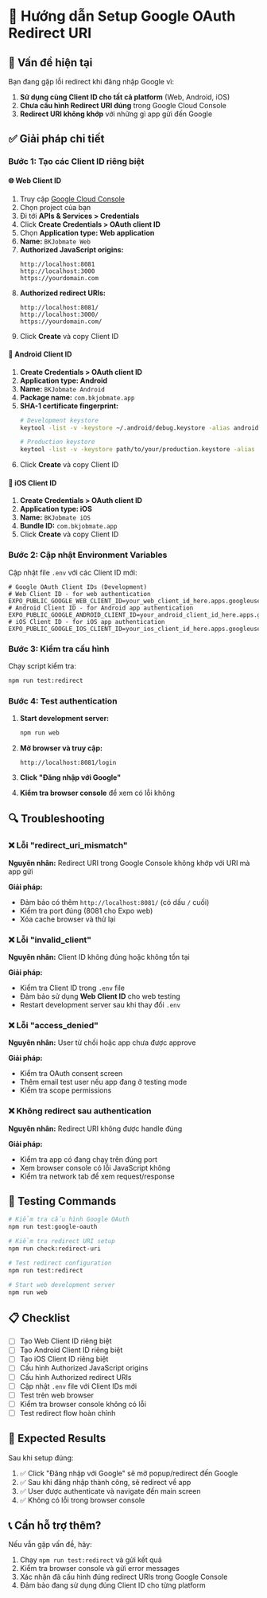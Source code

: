 # 🔧 Hướng dẫn Setup Google OAuth Redirect URI

## 🚨 **Vấn đề hiện tại**

Bạn đang gặp lỗi redirect khi đăng nhập Google vì:
1. **Sử dụng cùng Client ID cho tất cả platform** (Web, Android, iOS)
2. **Chưa cấu hình Redirect URI đúng** trong Google Cloud Console
3. **Redirect URI không khớp** với những gì app gửi đến Google

## ✅ **Giải pháp chi tiết**

### **Bước 1: Tạo các Client ID riêng biệt**

#### 🌐 **Web Client ID**
1. Truy cập [Google Cloud Console](https://console.cloud.google.com/)
2. Chọn project của bạn
3. Đi tới **APIs & Services > Credentials**
4. Click **Create Credentials > OAuth client ID**
5. Chọn **Application type: Web application**
6. **Name:** `BKJobmate Web`
7. **Authorized JavaScript origins:**
   ```
   http://localhost:8081
   http://localhost:3000
   https://yourdomain.com
   ```
8. **Authorized redirect URIs:**
   ```
   http://localhost:8081/
   http://localhost:3000/
   https://yourdomain.com/
   ```
9. Click **Create** và copy Client ID

#### 📱 **Android Client ID**
1. **Create Credentials > OAuth client ID**
2. **Application type: Android**
3. **Name:** `BKJobmate Android`
4. **Package name:** `com.bkjobmate.app`
5. **SHA-1 certificate fingerprint:** 
   ```bash
   # Development keystore
   keytool -list -v -keystore ~/.android/debug.keystore -alias androiddebugkey -storepass android -keypass android
   
   # Production keystore
   keytool -list -v -keystore path/to/your/production.keystore -alias your-alias
   ```
6. Click **Create** và copy Client ID

#### 🍎 **iOS Client ID**
1. **Create Credentials > OAuth client ID**
2. **Application type: iOS**
3. **Name:** `BKJobmate iOS`
4. **Bundle ID:** `com.bkjobmate.app`
5. Click **Create** và copy Client ID

### **Bước 2: Cập nhật Environment Variables**

Cập nhật file `.env` với các Client ID mới:

```env
# Google OAuth Client IDs (Development)
# Web Client ID - for web authentication
EXPO_PUBLIC_GOOGLE_WEB_CLIENT_ID=your_web_client_id_here.apps.googleusercontent.com
# Android Client ID - for Android app authentication
EXPO_PUBLIC_GOOGLE_ANDROID_CLIENT_ID=your_android_client_id_here.apps.googleusercontent.com
# iOS Client ID - for iOS app authentication
EXPO_PUBLIC_GOOGLE_IOS_CLIENT_ID=your_ios_client_id_here.apps.googleusercontent.com
```

### **Bước 3: Kiểm tra cấu hình**

Chạy script kiểm tra:
```bash
npm run test:redirect
```

### **Bước 4: Test authentication**

1. **Start development server:**
   ```bash
   npm run web
   ```

2. **Mở browser và truy cập:**
   ```
   http://localhost:8081/login
   ```

3. **Click "Đăng nhập với Google"**

4. **Kiểm tra browser console** để xem có lỗi không

## 🔍 **Troubleshooting**

### ❌ **Lỗi "redirect_uri_mismatch"**
**Nguyên nhân:** Redirect URI trong Google Console không khớp với URI mà app gửi

**Giải pháp:**
- Đảm bảo có thêm `http://localhost:8081/` (có dấu `/` cuối)
- Kiểm tra port đúng (8081 cho Expo web)
- Xóa cache browser và thử lại

### ❌ **Lỗi "invalid_client"**
**Nguyên nhân:** Client ID không đúng hoặc không tồn tại

**Giải pháp:**
- Kiểm tra Client ID trong `.env` file
- Đảm bảo sử dụng **Web Client ID** cho web testing
- Restart development server sau khi thay đổi `.env`

### ❌ **Lỗi "access_denied"**
**Nguyên nhân:** User từ chối hoặc app chưa được approve

**Giải pháp:**
- Kiểm tra OAuth consent screen
- Thêm email test user nếu app đang ở testing mode
- Kiểm tra scope permissions

### ❌ **Không redirect sau authentication**
**Nguyên nhân:** Redirect URI không được handle đúng

**Giải pháp:**
- Kiểm tra app có đang chạy trên đúng port
- Xem browser console có lỗi JavaScript không
- Kiểm tra network tab để xem request/response

## 🧪 **Testing Commands**

```bash
# Kiểm tra cấu hình Google OAuth
npm run test:google-oauth

# Kiểm tra redirect URI setup
npm run check:redirect-uri

# Test redirect configuration
npm run test:redirect

# Start web development server
npm run web
```

## 📋 **Checklist**

- [ ] Tạo Web Client ID riêng biệt
- [ ] Tạo Android Client ID riêng biệt  
- [ ] Tạo iOS Client ID riêng biệt
- [ ] Cấu hình Authorized JavaScript origins
- [ ] Cấu hình Authorized redirect URIs
- [ ] Cập nhật `.env` file với Client IDs mới
- [ ] Test trên web browser
- [ ] Kiểm tra browser console không có lỗi
- [ ] Test redirect flow hoàn chỉnh

## 🎯 **Expected Results**

Sau khi setup đúng:
1. ✅ Click "Đăng nhập với Google" sẽ mở popup/redirect đến Google
2. ✅ Sau khi đăng nhập thành công, sẽ redirect về app
3. ✅ User được authenticate và navigate đến main screen
4. ✅ Không có lỗi trong browser console

## 📞 **Cần hỗ trợ thêm?**

Nếu vẫn gặp vấn đề, hãy:
1. Chạy `npm run test:redirect` và gửi kết quả
2. Kiểm tra browser console và gửi error messages
3. Xác nhận đã cấu hình đúng redirect URIs trong Google Console
4. Đảm bảo đang sử dụng đúng Client ID cho từng platform
